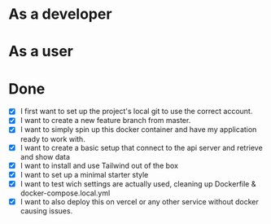 # As a developer

# As a user

# Done

- [x] I first want to set up the project's local git to use the correct account.
- [x] I want to create a new feature branch from master.
- [x] I want to simply spin up this docker container and have my application ready to work with.
- [x] I want to create a basic setup that connect to the api server and retrieve and show data
- [x] I want to install and use Tailwind out of the box
- [x] I want to set up a minimal starter style
- [x] I want to test wich settings are actually used, cleaning up Dockerfile & docker-compose.local.yml
- [X] I want to also deploy this on vercel or any other service without docker causing issues.